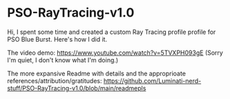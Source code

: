 # PSO-RayTracing-v1.0
Hi, I spent some time and created a custom Ray Tracing profile profile for PSO Blue Burst. Here's how I did it.

The video demo: https://www.youtube.com/watch?v=5TVXPH093gE (Sorry I'm quiet, I don't know what I'm doing.)

The more expansive Readme with details and the approprioate references/attribution/gratitudes: https://github.com/Luminati-nerd-stuff/PSO-RayTracing-v1.0/blob/main/readmepls
